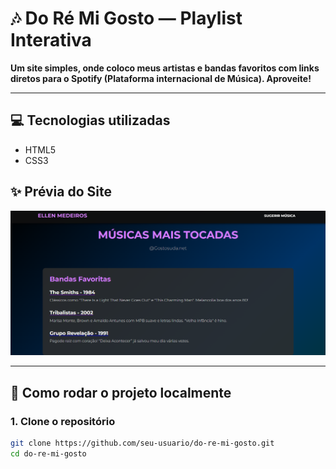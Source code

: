 # 🎶 Do Ré Mi Gosto — Playlist Interativa

**Um site simples, onde coloco meus artistas e bandas favoritos com links diretos para o Spotify (Plataforma internacional de Música). Aproveite!**

---

## 💻 Tecnologias utilizadas

- HTML5
- CSS3
  
## ✨ Prévia do Site
 <img src="./Captura de tela 2025-06-18 233320.png" alt= "foto">


---

## 🚀 Como rodar o projeto localmente
### 1. Clone o repositório

```bash
git clone https://github.com/seu-usuario/do-re-mi-gosto.git
cd do-re-mi-gosto
